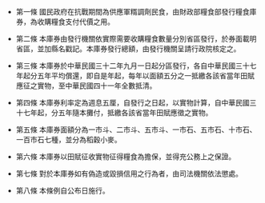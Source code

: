 * 第一條 國民政府在抗戰期間為供應軍糈調劑民食，由財政部糧食部發行糧食庫券，為收購糧食支付代價之用。

* 第二條 本庫券由發行機關依實際需要收購糧食數量分別省區發行，於券面載明省區，並加縣名戳記。本庫券發行總額，由發行機關呈請行政院核定之。

* 第三條 本庫券於中華民國三十二年九月一日起分區發行，各自中華民國三十七年起分五年平均償還，即自是年起，每年以面額五分之一抵繳各該省當年田賦應征之實物，至中華民國四十一年全數抵清。

* 第四條 本庫券利率定為週息五厘，自發行之日起，以實物計算，自中華民國三十七年起，分五年隨本攤付，抵繳各該省當年田賦應徵之實物。

* 第五條 本庫券面額分為一市斗、二市斗、五市斗、一市石、五市石、十市石、一百市石七種，並分為稻穀小麥。

* 第六條 本庫券以田賦征收實物征得糧食為擔保，並得充公務上之保證。

* 第七條 對於本庫券如有偽造或毀損信用之行為者，由司法機關依法懲處。

* 第八條 本條例自公布日施行。


